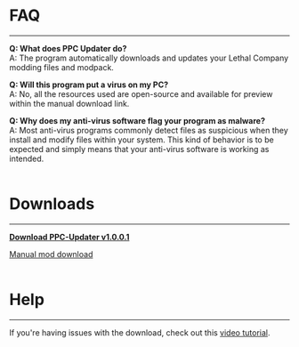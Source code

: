 # **FAQ**
_____________________

**Q: What does PPC Updater do?**<br>
A: The program automatically downloads and updates your Lethal Company modding files and modpack.

**Q: Will this program put a virus on my PC?**<br>
A: No, all the resources used are open-source and available for preview within the manual download link.

**Q: Why does my anti-virus software flag your program as malware?**<br>
A: Most anti-virus programs commonly detect files as suspicious when they install and modify files within your system. This kind of behavior is to be expected and simply means that your anti-virus software is working as intended.<br><br>

# **Downloads**
_____________________

[**Download PPC-Updater v1.0.0.1**](https://github.com/CBonez0/PPC/releases/download/v1.0.0.1/PPC-Updater.exe)

[Manual mod download](https://www.dropbox.com/scl/fo/1qwx64hf2vh8hejgx82p0/h?rlkey=5mi4o99qu2qex4zkvmu5jmt2y&dl=1)<br><br>

# **Help**
_____________________

If you're having issues with the download, check out this <a href="https://youtu.be/g3WjZKypkIM" target="_blank">video tutorial</a>.
